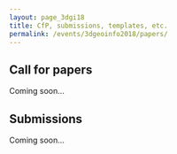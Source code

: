 ```yaml
---
layout: page_3dgi18
title: CfP, submissions, templates, etc.
permalink: /events/3dgeoinfo2018/papers/
---
```


## Call for papers

Coming soon...


## Submissions

Coming soon...
